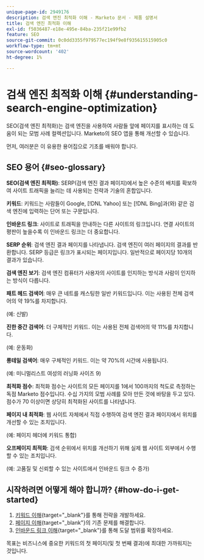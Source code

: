 ```yaml
---
unique-page-id: 2949176
description: 검색 엔진 최적화 이해 - Marketo 문서 - 제품 설명서
title: 검색 엔진 최적화 이해
exl-id: f5036487-e18e-495e-84ba-235f21e99fb2
feature: SEO
source-git-commit: 0c0dd3355f979577ec194f9e8f935615515905c0
workflow-type: tm+mt
source-wordcount: '402'
ht-degree: 1%

---
```


# 검색 엔진 최적화 이해 {#understanding-search-engine-optimization}

SEO(검색 엔진 최적화)는 검색 엔진을 사용하여 사람들 앞에 페이지를 표시하는 데 도움이 되는 모범 사례 컬렉션입니다. Marketo의 SEO 앱을 통해 개선할 수 있습니다.

먼저, 여러분은 이 유용한 용어집으로 기초를 배워야 합니다.

## SEO 용어 {#seo-glossary}

**SEO(검색 엔진 최적화)**: SERP(검색 엔진 결과 페이지)에서 높은 수준의 배치를 확보하여 사이트 트래픽을 늘리는 데 사용되는 전략과 기술의 혼합입니다.

**키워드**: 키워드는 사람들이 Google, [!DNL Yahoo] 또는 [!DNL Bing]과(와) 같은 검색 엔진에 입력하는 단어 또는 구문입니다.

**인바운드 링크**: 사이트로 트래픽을 안내하는 다른 사이트의 링크입니다. 연결 사이트의 평판이 높을수록 이 인바운드 링크는 더 중요합니다.

**SERP 순위**: 검색 엔진 결과 페이지를 나타냅니다. 검색 엔진이 여러 페이지의 결과를 반환합니다. SERP 등급은 링크가 표시되는 페이지입니다. 일반적으로 페이지당 10개의 결과가 있습니다.

**검색 엔진 보기**: 검색 엔진 컴퓨터가 사용자의 사이트를 인지하는 방식과 사람이 인지하는 방식이 다릅니다.

**패트 헤드 검색어**: 매우 큰 네트를 캐스팅한 일반 키워드입니다. 이는 사용된 전체 검색어의 약 19%를 차지합니다.

(예: 신발)

**진한 중간 검색어**: 더 구체적인 키워드. 이는 사용된 전체 검색어의 약 11%를 차지합니다.

(예: 운동화)

**롱테일 검색어**: 매우 구체적인 키워드. 이는 약 70%의 시간에 사용됩니다.

(예: 미니멀리스트 여성의 러닝화 사이즈 9)

**최적화 점수**: 최적화 점수는 사이트의 모든 페이지를 1에서 100까지의 척도로 측정하는 독점 Marketo 점수입니다. 수십 가지의 모범 사례를 모아 만든 것에 바탕을 두고 있다. 점수가 70 이상이면 상당히 최적화된 사이트를 나타냅니다.

**페이지 내 최적화**: 웹 사이트 자체에서 직접 수행하여 검색 엔진 결과 페이지에서 위치를 개선할 수 있는 조치입니다.

(예: 페이지 헤더에 키워드 통합)

**오프페이지 최적화**: 검색 순위에서 위치를 개선하기 위해 실제 웹 사이트 외부에서 수행할 수 있는 조치입니다.

(예: 고품질 및 신뢰할 수 있는 사이트에서 인바운드 링크 수 증가)

## 시작하려면 어떻게 해야 합니까? {#how-do-i-get-started}

1. [키워드 이해](/help/marketo/product-docs/additional-apps/seo/keywords/seo-understanding-keywords.md){target="_blank"}를 통해 전략을 개발하세요.
1. [페이지 이해](/help/marketo/product-docs/additional-apps/seo/pages/seo-understanding-pages.md){target="_blank"}의 기존 문제를 해결합니다.
1. [인바운드 링크 이해](/help/marketo/product-docs/additional-apps/seo/inbound-links/seo-understanding-inbound-links.md){target="_blank"}를 통해 도달 범위를 확장하세요.

목표는 비즈니스에 중요한 키워드의 첫 페이지(및 첫 번째 결과)에 최대한 가까워지는 것입니다.
